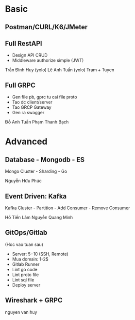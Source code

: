 # Basic

## Postman/CURL/K6/JMeter

## Full RestAPI

- Design API CRUD
- Middleware authorize simple (JWT)

Trần Đình Huy (yolo)
Lê Anh Tuấn (yolo)
Tram + Tuyen


## Full GRPC

- Gen file pb, gprc tu cai file proto
- Tao dc client/server
- Tao GRCP Gateway
- Gen ra swagger

Đỗ Anh Tuấn
Phạm Thanh Bạch


# Advanced

## Database - Mongodb - ES

Mongo Cluster - Sharding - Go

Nguyễn Hữu Phúc

## Event Driven: Kafka

Kafka Cluster - Partition - Add Consumer - Remove Consumer

Hồ Tiến Lâm
Nguyễn Quang Minh

## GitOps/Gitlab

(Hoc vao tuan sau)
- Server: 5$-10$ (SSH, Remote)
- Mua domain: 1-2$
- Gitlab Runner
- Lint go code
- Lint proto file
- Lint sql file
- Deploy server

## Wireshark + GRPC

nguyen van huy